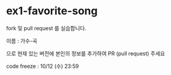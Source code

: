 # ex1-favorite-song
fork 및 pull request 를 실습합니다.

이름 : 가수-곡

으로 현재 있는 버전에 본인의 정보를 추가하여 PR (pull request) 주세요


code freeze : 10/12 (수) 23:59

